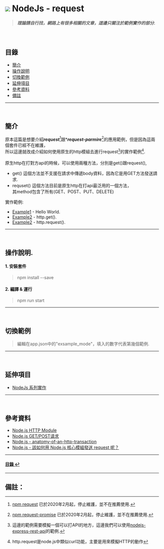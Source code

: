 # ![](https://drive.google.com/uc?id=10INx5_pkhMcYRdx_OO4rXNXxcsvPtBYq) NodeJs - request
> ##### 理論請自行找，網路上有很多相關的文章，這邊只關注於範例實作的部分.

<br>

<!--ts-->
## 目錄
* [簡介](#簡介)
* [操作說明](#操作說明)
* [切換範例](#切換範例)
* [延伸項目](#延伸項目)
* [參考資料](#參考資料)
* [備註](#備註)
<!--te-->

---
<br>

## 簡介

原本這篇是想要介紹***request***[^1]跟****request-parmire***[^2]的應用範例，但是因為這兩個套件已經不在維護，<br>
所以這邊就改成介紹如何使用原生的http模組去進行request[^3]的實作範例[^4].<br>
<br>
原生http在打對方api的時候，可以使用兩種方法，分別是get()跟request(),
- get() 這個方法並不支援在請求中傳遞body資料，因為它是用GET方法發送請求.
- requset() 這個方法目前是原生http在打api最泛用的一個方法，<br>
            其method包含了所有(GET、POST、PUT、DELETE)

實作範例:
- [Example1](https://github.com/RC-Dev-Tech/nodejs-http-request/blob/main/src/examples/example1.ts) - Hello World.
- [Example2](https://github.com/RC-Dev-Tech/nodejs-http-request/blob/main/src/examples/example2.ts) - http.get().
- [Example2](https://github.com/RC-Dev-Tech/nodejs-http-request/blob/main/src/examples/example3.ts) - http.request().

---
<br>

## 操作說明.
#### 1. 安裝套件
> npm install --save
#### 2. 編譯 & 運行
> npm run start

---
<br>

## 切換範例
> 編輯在app.json中的"exsample_mode"，填入的數字代表第幾個範例.

---
<br>

## 延伸項目
* [NodeJs 系列實作](https://github.com/RC-Dev-Tech/nodejs-index) <br>

---
<br>

## 參考資料
* [Node.js HTTP Module](https://www.w3schools.com/nodejs/nodejs_http.asp) <br>
* [Node.js GET/POST请求](https://www.runoob.com/nodejs/node-js-get-post.html) <br>
* [Node.js - anatomy-of-an-http-transaction](https://nodejs.org/zh-cn/docs/guides/anatomy-of-an-http-transaction) <br>
* [Node.js - 該如何用 Node.js 核心模組發送 request 呢？](https://littlehorseboy.github.io/2020/08/02/202008-node-request/#%E7%A8%8B%E5%BC%8F%E7%A2%BC%E9%80%90%E8%A1%8C%E8%AA%AA%E6%98%8E) <br>


---
<!--ts-->
#### [目錄 ↩](#目錄)
<!--te-->
---
## 備註：
[^1]: [npm request](https://www.npmjs.com/package/request) 已於2020年2月起，停止維護，並不在推薦使用.
[^2]: [npm request-promise](https://www.npmjs.com/package/request-promise) 已於2020年2月起，停止維護，並不在推薦使用.
[^3]: 這邊的範例需要模擬一個可以打API的地方，這邊我們可以使用[nodejs-express-rest-api](https://github.com/RC-Dev-Tech/nodejs-express-rest-api)的範例.
[^4]: http.request是node.js中類似curl功能，主要是用來模擬HTTP的動作
